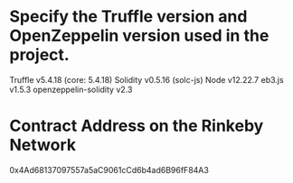 # Specify the Truffle version and OpenZeppelin version used in the project.
Truffle v5.4.18 (core: 5.4.18)
Solidity v0.5.16 (solc-js)
Node v12.22.7
eb3.js v1.5.3
openzeppelin-solidity v2.3
# Contract Address on the Rinkeby Network
0x4Ad68137097557a5aC9061cCd6b4ad6B96fF84A3
